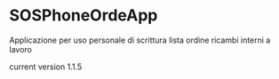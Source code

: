 # SOSPhoneOrdeApp
Applicazione per uso personale di scrittura lista ordine ricambi interni a lavoro

current version 1.1.5
